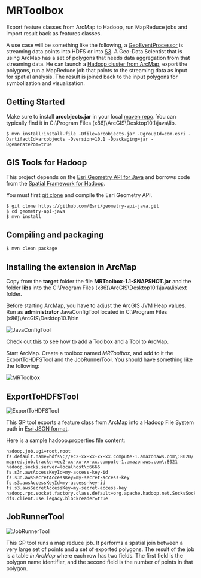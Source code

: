 MRToolbox
=========

Export feature classes from ArcMap to Hadoop, run MapReduce jobs and import result back as features classes.

A use case will be something like the following, a [GeoEventProcessor](http://www.esri.com/esri-news/arcnews/spring13articles/arcgis-enables-real-time-gis) is streaming data
points into HDFS or into [S3](http://aws.amazon.com/s3/).  A Geo-Data Scientist that is using ArcMap has a set of polygons that needs data aggregation from that streaming data.
He can launch a [Hadoop cluster from ArcMap](http://thunderheadxpler.blogspot.com/2013/05/bigdata-launch-cdh-on-ec2-from-arcmap.html), export the polygons, run a MapReduce job
that points to the streaming data as input for spatial analysis.  The result is joined back to the input polygons for symbolization and visualization.

## Getting Started

Make sure to install **arcobjects.jar** in your local [maven repo](http://maven.apache.org/guides/introduction/introduction-to-repositories.html). You can typically find it in C:\Program Files (x86)\ArcGIS\Desktop10.1\java\lib.

    $ mvn install:install-file -Dfile=arcobjects.jar -DgroupId=com.esri -DartifactId=arcobjects -Dversion=10.1 -Dpackaging=jar -DgeneratePom=true

## GIS Tools for Hadoop

This project depends on the [Esri Geometry API for Java](https://github.com/Esri/geometry-api-java) and borrows code from the [Spatial Framework for Hadoop](https://github.com/Esri/spatial-framework-for-hadoop).

You must first [git clone](http://gitref.org/creating/#clone) and compile the Esri Geometry API.

    $ git clone https://github.com/Esri/geometry-api-java.git
    $ cd geometry-api-java
    $ mvn install

## Compiling and packaging

    $ mvn clean package

## Installing the extension in ArcMap
Copy from the **target** folder the file **MRToolbox-1.1-SNAPSHOT.jar** and the folder **libs** into the C:\Program Files (x86)\ArcGIS\Desktop10.1\java\lib\ext folder.

Before starting ArcMap, you have to adjust the ArcGIS JVM Heap values. Run as **administrator** JavaConfigTool located in C:\Program Files (x86)\ArcGIS\Desktop10.1\bin

![JavaConfigTool](https://dl.dropboxusercontent.com/u/2193160/JavaConfigTool.png)

Check out [this](http://help.arcgis.com/en/arcgisdesktop/10.0/help/index.html#/A_quick_tour_of_managing_tools_and_toolboxes/003q00000001000000/) to see how to add a Toolbox and a Tool to ArcMap.

Start ArcMap. Create a toolbox named *MRToolbox*, and add to it the ExportToHDFSTool and the JobRunnerTool. You should have something like the following:

![MRToolbox](https://dl.dropboxusercontent.com/u/2193160/MRToolbox.png "MR Toolbox")

## ExportToHDFSTool
![ExportToHDFSTool](https://dl.dropboxusercontent.com/u/2193160/ExportToHDFSTool.png "Export To HDFS Tool")

This GP tool exports a feature class from ArcMap into a Hadoop File System path in [Esri JSON format](http://help.arcgis.com/EN/arcgisserver/10.0/apis/rest/index.html).

Here is a sample hadoop.properties file content:

    hadoop.job.ugi=root,root
    fs.default.name=hdfs\://ec2-xx-xx-xx-xx.compute-1.amazonaws.com\:8020/
    mapred.job.tracker=ec2-xx-xx-xx-xx.compute-1.amazonaws.com\:8021
    hadoop.socks.server=localhost\:6666
    fs.s3n.awsAccessKeyId=my-access-key-id
    fs.s3n.awsSecretAccessKey=my-secret-access-key
    fs.s3.awsAccessKeyId=my-access-key-id
    fs.s3.awsSecretAccessKey=my-secret-access-key
    hadoop.rpc.socket.factory.class.default=org.apache.hadoop.net.SocksSocketFactory
    dfs.client.use.legacy.blockreader=true

## JobRunnerTool
![JobRunnerTool](https://dl.dropboxusercontent.com/u/2193160/JobRunnerTool.png "Job Runnner Tool")

This GP tool runs a map reduce job.  It performs a spatial join between a very large set of points and a set of exported polygons.
The result of the job is a table *in ArcMap* where each row has two fields.  The first field is the polygon name identifier, and the second field is the number of points in that polygon.
